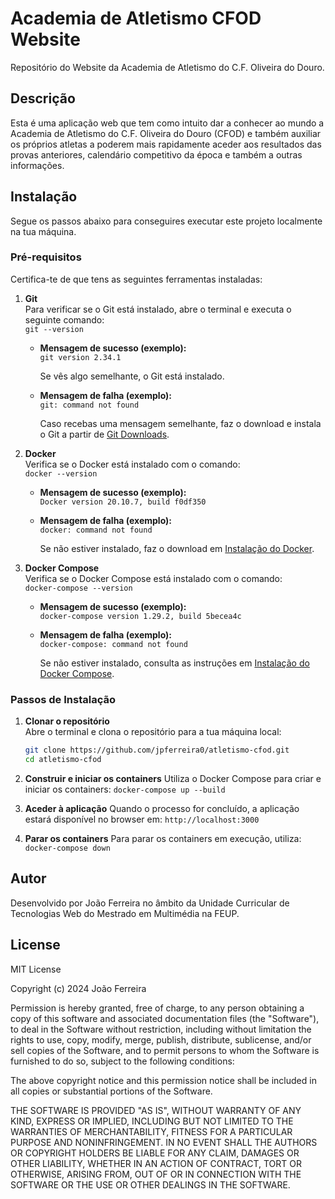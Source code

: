 # Academia de Atletismo CFOD Website
Repositório do Website da Academia de Atletismo do C.F. Oliveira do Douro.

## Descrição

Esta é uma aplicação web que tem como intuito dar a conhecer ao mundo a Academia de Atletismo do C.F. Oliveira do Douro (CFOD) e também auxiliar os próprios atletas a poderem mais rapidamente aceder aos resultados das provas anteriores, calendário competitivo da época e também a outras informações.

## Instalação

Segue os passos abaixo para conseguires executar este projeto localmente na tua máquina.

### Pré-requisitos

Certifica-te de que tens as seguintes ferramentas instaladas:

1. **Git**  
   Para verificar se o Git está instalado, abre o terminal e executa o seguinte comando:  
   `git --version`  

   - **Mensagem de sucesso (exemplo):**  
     `git version 2.34.1`  

     Se vês algo semelhante, o Git está instalado.  

   - **Mensagem de falha (exemplo):**  
     `git: command not found`  

     Caso recebas uma mensagem semelhante, faz o download e instala o Git a partir de [Git Downloads](https://git-scm.com/downloads).

2. **Docker**  
   Verifica se o Docker está instalado com o comando:  
   `docker --version`  

   - **Mensagem de sucesso (exemplo):**  
     `Docker version 20.10.7, build f0df350`  

   - **Mensagem de falha (exemplo):**  
     `docker: command not found`  

     Se não estiver instalado, faz o download em [Instalação do Docker](https://docs.docker.com/get-docker/).

3. **Docker Compose**  
   Verifica se o Docker Compose está instalado com o comando:  
   `docker-compose --version`  

   - **Mensagem de sucesso (exemplo):**  
     `docker-compose version 1.29.2, build 5becea4c`  

   - **Mensagem de falha (exemplo):**  
     `docker-compose: command not found`  

     Se não estiver instalado, consulta as instruções em [Instalação do Docker Compose](https://docs.docker.com/compose/install/).


### Passos de Instalação

1. **Clonar o repositório**  
   Abre o terminal e clona o repositório para a tua máquina local:
   ```bash
   git clone https://github.com/jpferreira0/atletismo-cfod.git
   cd atletismo-cfod
   ```

2. **Construir e iniciar os containers**
    Utiliza o Docker Compose para criar e iniciar os containers:
    `docker-compose up --build`

3. **Aceder à aplicação**
    Quando o processo for concluído, a aplicação estará disponível no browser em:
    `http://localhost:3000`

4. **Parar os containers**
    Para parar os containers em execução, utiliza:
    `docker-compose down`

   
## Autor

Desenvolvido por João Ferreira no âmbito da Unidade Curricular de Tecnologias Web do Mestrado em Multimédia na FEUP.

## License

MIT License

Copyright (c) 2024 João Ferreira

Permission is hereby granted, free of charge, to any person obtaining a copy
of this software and associated documentation files (the "Software"), to deal
in the Software without restriction, including without limitation the rights
to use, copy, modify, merge, publish, distribute, sublicense, and/or sell
copies of the Software, and to permit persons to whom the Software is
furnished to do so, subject to the following conditions:

The above copyright notice and this permission notice shall be included in all
copies or substantial portions of the Software.

THE SOFTWARE IS PROVIDED "AS IS", WITHOUT WARRANTY OF ANY KIND, EXPRESS OR
IMPLIED, INCLUDING BUT NOT LIMITED TO THE WARRANTIES OF MERCHANTABILITY,
FITNESS FOR A PARTICULAR PURPOSE AND NONINFRINGEMENT. IN NO EVENT SHALL THE
AUTHORS OR COPYRIGHT HOLDERS BE LIABLE FOR ANY CLAIM, DAMAGES OR OTHER
LIABILITY, WHETHER IN AN ACTION OF CONTRACT, TORT OR OTHERWISE, ARISING FROM,
OUT OF OR IN CONNECTION WITH THE SOFTWARE OR THE USE OR OTHER DEALINGS IN THE
SOFTWARE.